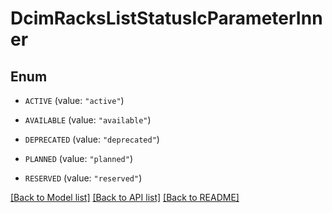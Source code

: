 # DcimRacksListStatusIcParameterInner

## Enum


* `ACTIVE` (value: `"active"`)

* `AVAILABLE` (value: `"available"`)

* `DEPRECATED` (value: `"deprecated"`)

* `PLANNED` (value: `"planned"`)

* `RESERVED` (value: `"reserved"`)


[[Back to Model list]](../README.md#documentation-for-models) [[Back to API list]](../README.md#documentation-for-api-endpoints) [[Back to README]](../README.md)


